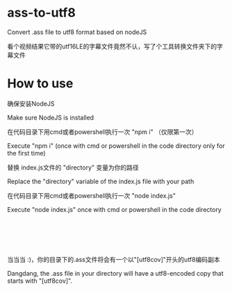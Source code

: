 # ass-to-utf8
 Convert .ass file to utf8 format based on nodeJS
 
 看个视频结果它带的utf16LE的字幕文件竟然不认，写了个工具转换文件夹下的字幕文件
 
 # How to use
 
 确保安装NodeJS
 
  Make sure NodeJS is installed
 
 在代码目录下用cmd或者powershell执行一次  "npm i" （仅限第一次）
 
Execute "npm i" (once with cmd or powershell in the code directory only for the first time)
 
 替换 index.js文件的 "directory" 变量为你的路径
 
 Replace the "directory" variable of the index.js file with your path
 
 在代码目录下用cmd或者powershell执行一次 "node index.js"

Execute "node index.js" once with cmd or powershell in the code directory

 <br> <br><br><br>
 
 
当当当 :)，你的目录下的.ass文件将会有一个以"[utf8cov]"开头的utf8编码副本

Dangdang, the .ass file in your directory will have a utf8-encoded copy that starts with "[utf8cov]".
